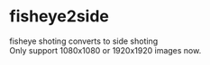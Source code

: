# fisheye2side
fisheye shoting converts to side shoting  
Only support 1080x1080 or 1920x1920 images now.  
